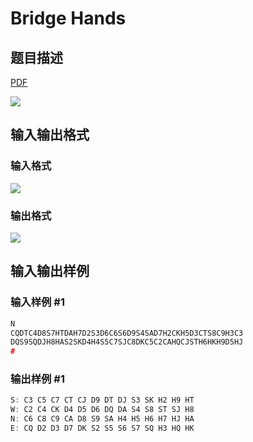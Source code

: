 # Bridge Hands

## 题目描述

[problemUrl]: https://uva.onlinejudge.org/index.php?option=com_onlinejudge&Itemid=8&category=7&page=show_problem&problem=496

[PDF](https://uva.onlinejudge.org/external/5/p555.pdf)

![](https://cdn.luogu.com.cn/upload/vjudge_pic/UVA555/5058ee0e37fd4d55920bc824d6b2bfc2bee73697.png)

## 输入输出格式

### 输入格式

![](https://cdn.luogu.com.cn/upload/vjudge_pic/UVA555/976164375d84dda0a09cd91ce36897cb77fa0267.png)

### 输出格式

![](https://cdn.luogu.com.cn/upload/vjudge_pic/UVA555/0f6ba3eae24b0fa727f1bbfe8d575e4c4ab50eb2.png)

## 输入输出样例

### 输入样例 #1

```cpp
N
CQDTC4D8S7HTDAH7D2S3D6C6S6D9S4SAD7H2CKH5D3CTS8C9H3C3
DQS9SQDJH8HAS2SKD4H4S5C7SJC8DKC5C2CAHQCJSTH6HKH9D5HJ
#
```


### 输出样例 #1

```cpp
S: C3 C5 C7 CT CJ D9 DT DJ S3 SK H2 H9 HT
W: C2 C4 CK D4 D5 D6 DQ DA S4 S8 ST SJ H8
N: C6 C8 C9 CA D8 S9 SA H4 H5 H6 H7 HJ HA
E: CQ D2 D3 D7 DK S2 S5 S6 S7 SQ H3 HQ HK
```


